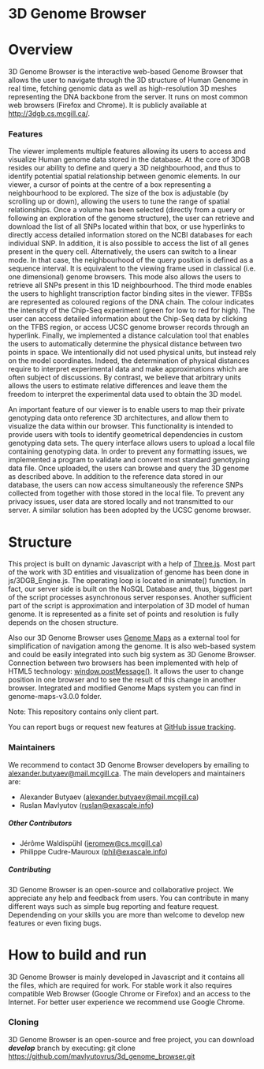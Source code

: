 3D Genome Browser
=================

# Overview

3D Genome Browser is the interactive web-based Genome Browser that allows the user to navigate through the 3D structure of Human Genome in real time, fetching genomic data as well as high-resolution 3D meshes representing the DNA backbone from the server. It runs on most common web browsers (Firefox and Chrome). It is publicly available at http://3dgb.cs.mcgill.ca/.

### Features

The viewer implements multiple features allowing its users to access and visualize Human genome data stored in the database. At the core of 3DGB resides our ability to define and query a 3D neighbourhood, and thus to identify potential spatial relationship between genomic elements. In our viewer, a cursor of points at the centre of a box representing a neighbourhood to be explored. The size of the box is adjustable (by
scrolling up or down), allowing the users to tune the range of spatial relationships. Once a volume has been selected (directly from a query or following an exploration of the genome structure), the user can retrieve and download the list of all SNPs located within that box, or use hyperlinks to directly access detailed information stored on the NCBI databases for each individual SNP. In addition, it is also possible to access the list of all genes present in the query cell.
Alternatively, the users can switch to a linear mode. In that case, the neighbourhood of the query position is defined as a sequence interval. It is equivalent to the viewing frame used in classical (i.e. one dimensional) genome browsers. This mode also allows the users to retrieve all SNPs present in this 1D neighbourhood.
The third mode enables the users to highlight transcription factor binding sites in the viewer. TFBSs are represented as coloured regions of the DNA chain. The colour indicates the intensity of the Chip-Seq experiment (green for low to red for high). The user can access detailed information about the Chip-Seq data by clicking on the TFBS region, or access UCSC genome browser records through an hyperlink.
Finally, we implemented a distance calculation tool that enables the users to automatically determine the physical distance between two points in space. We intentionally did not used physical units, but instead rely on the model coordinates. Indeed, the determination of physical distances require to interpret experimental data and make approximations which are often subject of discussions. By contrast, we believe that arbitrary units allows the users to estimate relative differences and leave them the freedom to interpret the experimental data used to obtain the 3D model.

An important feature of our viewer is to enable users to map their private genotyping data onto reference 3D architectures, and allow them to visualize the data within our browser. This functionality is intended to provide users with tools to identify geometrical dependencies in custom genotyping data sets. The query interface allows users to upload a local file containing genotyping data. In order to prevent any formatting issues, we implemented a program to validate and convert most standard genotyping data file.
Once uploaded, the users can browse and query the 3D genome as described above. In addition to the reference data stored in our database, the users can now access simultaneously the reference SNPs collected from together with those stored in the local file. To prevent any privacy issues, user data are stored locally and not transmitted to our server. A similar solution has been adopted by the UCSC genome browser.


# Structure

This project is built on dynamic Javascript with a help of [Three.js](http://threejs.org/). Most part of the work with 3D entities and visualization of genome has been done in js/3DGB_Engine.js. The operating loop is located in animate() function.
In fact, our server side is built on the NoSQL Database and, thus, biggest part of the script processes asynchronous server responses.
Another sufficient part of the script is approximation and interpolation of 3D model of human genome. It is represented as a finite set of points and resolution is fully depends on the chosen structure.

Also our 3D Genome Browser uses [Genome Maps](http://www.genomemaps.org/) as a external tool for simplification of navigation among the genome. It is also web-based system and could be easily integrated into such big system as 3D Genome Browser. Connection between two browsers has been implemented with help of HTML5 technology: [window.postMessage()](https://developer.mozilla.org/en-US/docs/Web/API/Window/postMessage). It allows the user to change position in one browser and to see the result of this change in another browser. Integrated and modified Genome Maps system you can find in genome-maps-v3.0.0 folder.

Note: This repository contains only client part.

You can report bugs or request new features at [GitHub issue tracking](https://github.com/mavlyutovrus/3d_genome_browser/issues).

### Maintainers

We recommend to contact 3D Genome Browser developers by emailing to alexander.butyaev@mail.mcgill.ca. The main developers and maintainers are:
* Alexander Butyaev (alexander.butyaev@mail.mcgill.ca)
* Ruslan Mavlyutov (ruslan@exascale.info)


##### Other Contributors

* Jérôme Waldispühl (jeromew@cs.mcgill.ca)
* Philippe Cudre-Mauroux (phil@exascale.info)


##### Contributing

3D Genome Browser is an open-source and collaborative project. We appreciate any help and feedback from users. You can contribute in many different ways such as simple bug reporting and feature request. Dependending on your skills you are more than welcome to develop new features or even fixing bugs.

# How to build and run

3D Genome Browser is mainly developed in Javascript and it contains all the files, which are required for work.
For stable work it also requires compatible Web Browser (Google Chrome or Firefox) and an access to the Internet. For better user experience we recommend use Google Chrome.

### Cloning

3D Genome Browser is an open-source and free project, you can download **_develop_** branch by executing:
	git clone https://github.com/mavlyutovrus/3d_genome_browser.git


